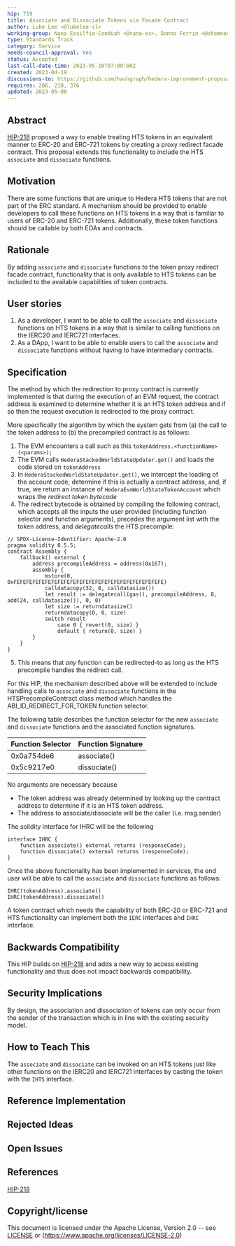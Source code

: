 ```yaml
---
hip: 719
title: Associate and Dissociate Tokens via Facade Contract
author: Luke Lee <@lukelee-sl>
working-group: Nana Essilfie-Conduah <@nana-ec>, Danno Ferrin <@shemnon>
type: Standards Track
category: Service
needs-council-approval: Yes
status: Accepted
last-call-date-time: 2023-05-10T07:00:00Z
created: 2023-04-19
discussions-to: https://github.com/hashgraph/hedera-improvement-proposal/discussions/722
requires: 206, 218, 376
updated: 2023-05-08
---
```


## Abstract

[HIP-218](https://hips.hedera.com/hip/hip-218) proposed a way to enable treating HTS tokens in an equivalent manner
to ERC-20 and ERC-721 tokens by creating a proxy redirect facade contract.  This proposal extends
this functionality to include the HTS `associate` and `dissociate` functions.

## Motivation

There are some functions that are unique to Hedera HTS tokens that are not part of the ERC standard.
A mechanism should be provided to enable developers to call these functions on HTS tokens in a way that is familiar
to users of ERC-20 and ERC-721 tokens.  Additionally, these token functions should be callable by both EOAs
and contracts.

## Rationale

By adding `associate` and `dissociate` functions to the token proxy redirect facade contract, functionality
that is only available to HTS tokens can be included to the available capabilities of token contracts.

## User stories

1. As a developer, I want to be able to call the `associate` and `dissociate` functions on HTS tokens in a way that is similar to calling functions on the IERC20 and IERC721 interfaces.
2. As a DApp, I want to be able to enable users to call the `associate` and `dissociate` functions without having to have intermediary contracts.

## Specification

The method by which the redirection to proxy contract is currently implemented is that during the execution of an EVM request, 
the contract address is examined to determine whether it is an HTS token address and if so then the request execution 
is redirected to the proxy contract.

More specifically the algorithm by which the system gets from (a) the call to the token address to (b) the precompiled contract is as follows:
1. The EVM encounters a call such as this `tokenAddress.<functionName>(<params>);`
2. The EVM calls `HederaStackedWorldStateUpdater.get()` and loads the code stored on `tokenAddress`
3. In `HederaStackedWorldStateUpdater.get()`, we intercept the loading of the account code, determine if this is actually a contract address, and, if true, we return an instance of `HederaEvmWorldStateTokenAccount` which wraps the _redirect token bytecode_
4. The redirect bytecode is obtained by compiling the following contract, which accepts all the inputs the user provided (including function selector and function arguments), precedes the argument list with the token address, and _delegatecalls_ the HTS precompile:
```
// SPDX-License-Identifier: Apache-2.0
pragma solidity 0.5.5;
contract Assembly {
	fallback() external {
		address precompileAddress = address(0x167);
		assembly {
			mstore(0, 0xFEFEFEFEFEFEFEFEFEFEFEFEFEFEFEFEFEFEFEFEFEFEFEFE)
			calldatacopy(32, 0, calldatasize())
			let result := delegatecall(gas(), precompileAddress, 8, add(24, calldatasize()), 0, 0)
			let size := returndatasize()
			returndatacopy(0, 0, size)
			switch result
				case 0 { revert(0, size) }
				default { return(0, size) }
		}
	}
}
```
5. This means that _any_ function can be redirected-to as long as the HTS precompile handles the redirect call.

For this HIP, the mechanism described above will be extended to include handling calls to `associate` and `dissociate` functions in the HTSPrecompileContract class method which handles the ABI_ID_REDIRECT_FOR_TOKEN function selector.

The following table describes the function selector for the new `associate` and `dissociate` functions and the associated function signatures.

| Function Selector | Function Signature |
|-------------------|--------------------|
| 0x0a754de6        | associate()        |
| 0x5c9217e0        | dissociate()       |

No arguments are necessary because
- The token address was already determined by looking up the contract address to determine if it is an HTS token address.
- The address to associate/dissociate will be the caller (i.e. msg.sender)

The solidity interface for IHRC will be the following

```
interface IHRC {
    function associate() external returns (responseCode);
    function dissociate() external returns (responseCode);
}
```

Once the above functionality has been implemented in services, the end user will be able to call the `associate` and `dissociate` functions as follows:

```
IHRC(tokenAddress).associate()
IHRC(tokenAddress).dissociate()
```
A token contract which needs the capability of both ERC-20 or ERC-721 and HTS functionality can implement both the `IERC` interfaces and `IHRC` interface.

## Backwards Compatibility

This HIP builds on [HIP-218](https://hips.hedera.com/hip/hip-218) and adds a new way to access existing functionality 
and thus does not impact backwards compatibility.

## Security Implications

By design, the association and dissociation of tokens can only occur from the sender of the transaction which is in line with the existing security model.

## How to Teach This

The `associate` and `dissociate` can be invoked on an HTS tokens just like other functions on the IERC20 and IERC721 interfaces 
by casting the token with the `IHTS` interface.

## Reference Implementation

## Rejected Ideas

## Open Issues

## References

[HIP-218](https://hips.hedera.com/hip/hip-218)

## Copyright/license

This document is licensed under the Apache License, Version 2.0 -- see [LICENSE](../LICENSE) or (https://www.apache.org/licenses/LICENSE-2.0)
